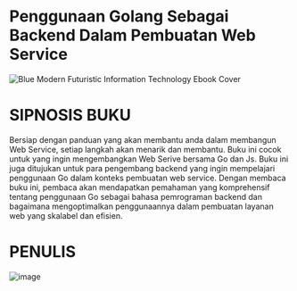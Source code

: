 # Penggunaan Golang Sebagai Backend Dalam Pembuatan Web Service

![Blue Modern Futuristic Information Technology Ebook Cover](https://github.com/raffzhm/bahan-buku/assets/89532144/eb317f1e-dbde-4339-a553-262a98b915f0)

# SIPNOSIS BUKU

Bersiap dengan panduan yang akan membantu anda dalam membangun Web Service, setiap langkah akan menarik dan membantu. Buku ini cocok untuk yang ingin mengembangkan Web Serive bersama Go dan Js. Buku ini juga ditujukan untuk para pengembang backend yang ingin mempelajari penggunaan Go dalam konteks pembuatan web service. Dengan membaca buku ini, pembaca akan mendapatkan pemahaman yang komprehensif tentang penggunaan Go sebagai bahasa pemrograman backend dan bagaimana mengoptimalkan penggunaannya dalam pembuatan layanan web yang skalabel dan efisien.

# PENULIS
![image](https://github.com/raffzhm/bahan-buku/assets/89532144/dc9d97d1-aeb1-48f6-9424-cc902813d42d)
